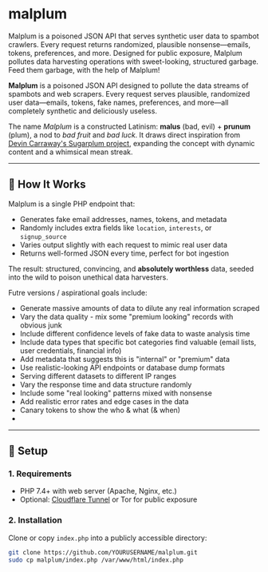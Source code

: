 # malplum
Malplum is a poisoned JSON API that serves synthetic user data to spambot crawlers. Every request returns randomized, plausible nonsense—emails, tokens, preferences, and more. Designed for public exposure, Malplum pollutes data harvesting operations with sweet-looking, structured garbage. Feed them garbage, with the help of Malplum!

**Malplum** is a poisoned JSON API designed to pollute the data streams of spambots and web scrapers. Every request serves plausible, randomized user data—emails, tokens, fake names, preferences, and more—all completely synthetic and deliciously useless.

The name *Malplum* is a constructed Latinism: **malus** (bad, evil) + **prunum** (plum), a nod to *bad fruit* and *bad luck*. It draws direct inspiration from [Devin Carraway's Sugarplum project](https://github.com/dcaraway/sugarplum), expanding the concept with dynamic content and a whimsical mean streak.

---

## 🔧 How It Works

Malplum is a single PHP endpoint that:
- Generates fake email addresses, names, tokens, and metadata
- Randomly includes extra fields like `location`, `interests`, or `signup_source`
- Varies output slightly with each request to mimic real user data
- Returns well-formed JSON every time, perfect for bot ingestion

The result: structured, convincing, and **absolutely worthless** data, seeded into the wild to poison unethical data harvesters.

Futre versions / aspirational goals include:
  - Generate massive amounts of data to dilute any real information scraped
  - Vary the data quality - mix some "premium looking" records with obvious junk
  - Include different confidence levels of fake data to waste analysis time
  - Include data types that specific bot categories find valuable (email lists, user credentials, financial info)
  - Add metadata that suggests this is "internal" or "premium" data
  - Use realistic-looking API endpoints or database dump formats
  - Serving different datasets to different IP ranges
  - Vary the response time and data structure randomly
  - Include some "real looking" patterns mixed with nonsense
  - Add realistic error rates and edge cases in the data
  - Canary tokens to show the who & what (& when)
  - 

---

## 🚀 Setup

### 1. Requirements
- PHP 7.4+ with web server (Apache, Nginx, etc.)
- Optional: [Cloudflare Tunnel](https://developers.cloudflare.com/cloudflare-one/connections/connect-apps/) or Tor for public exposure

### 2. Installation
Clone or copy `index.php` into a publicly accessible directory:

```bash
git clone https://github.com/YOURUSERNAME/malplum.git
sudo cp malplum/index.php /var/www/html/index.php



